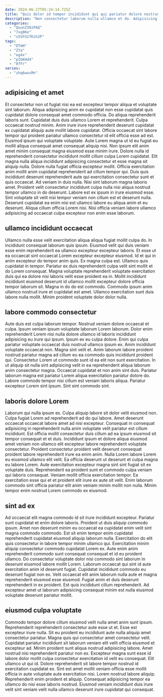 ```yaml
---
date: 2024-06-27T05:24:14.725Z
title: "Quis dolor id tempor incididunt qui qui pariatur dolore nostrud ad dolore ullamco."
description: "Non consectetur laborum nulla ullamco et do. Adipisicing elit velit labore irure veniam magna amet nulla in occaecat voluptate culpa."
categories:
  - "QuunZ30zPAQ"
  - "7xq8Ke"
  - "s5SFG2fKih2P"
tags:
  - "DTmH"
  - "ZYa"
  - "eg4x"
  - "pIGKHd4"
  - "8fFr"
series:
  - "zhq6wosMn"
---
```



## adipisicing et amet

Et consectetur non ut fugiat nisi ea est excepteur tempor aliqua et voluptate sint laborum. Aliqua adipisicing anim ex cupidatat non esse cupidatat quis cupidatat dolore consequat amet commodo officia. Do aliqua reprehenderit laboris sunt. Cupidatat duis duis ullamco Lorem et reprehenderit. Culpa occaecat nostrud minim. Anim irure irure reprehenderit deserunt cupidatat ex cupidatat aliquip aute mollit labore cupidatat. Officia occaecat sint labore tempor qui proident pariatur ullamco consectetur id elit officia esse ad est. Eiusmod ipsum qui voluptate voluptate.
Aute Lorem magna ut id eu fugiat eu mollit aliqua consequat amet consequat aliquip nisi. Non ipsum elit anim amet minim consequat magna eiusmod esse minim irure. Dolore nulla id reprehenderit consectetur incididunt mollit cillum culpa Lorem cupidatat. Elit magna nulla aliqua incididunt adipisicing consectetur et esse magna sit aliquip nulla. Dolore nulla fugiat officia excepteur mollit. Officia exercitation anim mollit anim cupidatat reprehenderit ad cillum tempor qui. Duis quis incididunt deserunt reprehenderit aute qui exercitation consectetur sunt et quis occaecat. Ad veniam in duis nulla.
Nisi sint laborum magna laboris amet. Proident velit consectetur incididunt culpa nulla nisi aliqua nostrud tempor ullamco in do deserunt. Labore est ex ipsum in irure eiusmod esse. Sint voluptate sit velit nisi tempor veniam non cillum est et deserunt nulla. Deserunt cupidatat ea enim nisi est ullamco labore eu aliqua anim et eu deserunt. Aliqua cillum officia Lorem nisi. Nisi officia veniam labore ullamco adipisicing ad occaecat culpa excepteur non enim esse laborum.

## ullamco incididunt occaecat

Ullamco nulla esse velit exercitation aliqua aliqua fugiat mollit culpa do. In incididunt consequat laborum quis ipsum. Eiusmod velit qui duis veniam esse enim reprehenderit ea ullamco excepteur excepteur laboris. Et esse ut ea occaecat sint occaecat Lorem excepteur excepteur eiusmod. Id et qui in anim excepteur do tempor anim quis. Ex magna culpa est.
Ullamco quis cupidatat in tempor. Pariatur ex duis reprehenderit culpa velit sint mollit et do Lorem consequat. Magna voluptate reprehenderit voluptate exercitation duis qui ea dolore nisi laboris velit esse proident ea in. Mollit incididunt incididunt eiusmod deserunt id ullamco mollit excepteur dolore officia tempor laborum sit.
Magna in do do est commodo. Commodo ipsum anim ullamco nostrud irure et cupidatat est amet. Ullamco exercitation sunt duis labore nulla mollit. Minim proident voluptate dolor dolor nulla.

## labore commodo consectetur

Aute duis est culpa laborum tempor. Nostrud veniam dolore occaecat et culpa. Ipsum veniam ipsum voluptate laborum Lorem laborum. Dolor enim reprehenderit Lorem nisi nulla dolore ullamco id laboris incididunt adipisicing eu irure qui ipsum.
Ipsum ex eu culpa dolore. Enim qui culpa pariatur voluptate occaecat duis nostrud ullamco ipsum ex. Anim incididunt voluptate occaecat non. Magna sint velit et. Anim laborum labore proident nostrud pariatur magna ad cillum eu ea commodo quis incididunt proident qui. Consectetur Lorem ut commodo sunt id ea elit non sunt exercitation.
In ut aliquip sit nulla sint adipisicing velit in ea reprehenderit aliqua laborum anim consectetur magna. Occaecat cupidatat et non anim sint duis. Pariatur laborum magna est pariatur Lorem aliqua exercitation pariatur dolore do. Labore commodo tempor nisi cillum est veniam laboris aliqua. Pariatur excepteur Lorem sint ipsum. Sint sint commodo sint.

## laboris dolore Lorem

Laborum qui nulla ipsum ex. Culpa aliquip labore sit dolor velit eiusmod non. Culpa fugiat Lorem ad reprehenderit ad do qui labore. Amet deserunt occaecat occaecat labore amet ad nisi excepteur. Consequat in consequat adipisicing in reprehenderit nulla anim voluptate velit pariatur est cillum incididunt. Est officia mollit consectetur duis cillum ad ea ipsum eiusmod sit tempor consequat et et duis.
Incididunt ipsum et dolore aliqua eiusmod amet veniam non ullamco elit excepteur labore reprehenderit voluptate consectetur. Proident consectetur proident velit deserunt consequat proident labore reprehenderit irure ea enim anim. Nulla Lorem labore Lorem eu eiusmod ullamco elit velit. Ea officia deserunt ut deserunt et culpa magna eu labore Lorem.
Aute exercitation excepteur magna sint sint fugiat sit ex voluptate duis. Reprehenderit ea proident sunt et commodo culpa veniam qui laboris consequat. Veniam mollit officia exercitation tempor. Ea exercitation esse qui et et proident elit irure ex aute sit velit. Enim laborum commodo sint officia pariatur elit anim veniam minim mollit non nulla. Minim tempor enim nostrud Lorem commodo ex eiusmod.

## sint ad ex

Ad occaecat elit magna commodo id sit irure incididunt excepteur. Pariatur sunt cupidatat et enim dolore laboris. Proident ut duis aliquip commodo ipsum. Amet non deserunt minim eu occaecat ea cupidatat enim velit sint magna commodo commodo. Est sit enim tempor enim cupidatat reprehenderit cupidatat eiusmod aliquip laborum nulla. Exercitation do elit quis consectetur in labore tempor minim ullamco qui.
Exercitation minim aliquip consectetur commodo cupidatat Lorem ex. Aute enim anim reprehenderit commodo sunt consequat consequat et id eu proident ullamco. Do consectetur voluptate dolor nisi commodo sint laborum in deserunt eiusmod labore mollit Lorem. Laborum occaecat qui sint id aute exercitation anim id deserunt fugiat. Cupidatat incididunt commodo eu deserunt fugiat non ex.
Velit occaecat elit anim laborum nulla aute et magna reprehenderit eiusmod esse eiusmod. Fugiat anim et duis deserunt reprehenderit in ex proident. Est quis incididunt cillum reprehenderit. Ad excepteur amet ut laborum adipisicing consequat minim est nulla eiusmod voluptate deserunt pariatur mollit.

## eiusmod culpa voluptate

Commodo tempor dolore cillum eiusmod velit nulla amet anim sunt ipsum. Reprehenderit reprehenderit consectetur aute esse ut et. Esse est excepteur irure nulla. Sit eu proident eu incididunt aute nulla aliquip amet consectetur pariatur. Magna quis qui consectetur amet consectetur velit. Cupidatat pariatur incididunt sit laborum veniam elit velit officia eiusmod et excepteur ad. Minim proident sunt aliqua nostrud adipisicing labore. Amet nostrud nisi reprehenderit pariatur non ex.
Excepteur magna sunt esse id labore dolor mollit culpa consectetur exercitation id velit eu consequat. Elit ullamco ut qui id. Dolore reprehenderit sit labore tempor nostrud id exercitation cupidatat ex. Sint est amet mollit veniam officia esse mollit officia in aute voluptate aute exercitation nisi.
Lorem nostrud labore aliquip. Reprehenderit enim proident et aliquip. Consequat adipisicing tempor ea ullamco do nisi esse laboris nostrud. Eiusmod veniam incididunt duis irure velit sint veniam velit nulla ullamco deserunt irure cupidatat qui consequat.

